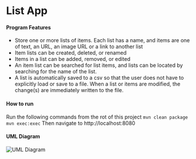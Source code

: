 # List App
#### Program Features
- Store one or more lists of items. Each list has a name, and items are one of text, an URL, an image URL or a link to another list
- Item lists can be created, deleted, or renamed
- Items in a list can be added, removed, or edited
- An item list can be searched for list items, and lists can be located by searching for
the name of the list.
- A list is automatically saved to a csv so that the user does not have to explicitly load
or save to a file. When a list or items are modified, the change(s) are immediately written to the file.

#### How to run
Run the following commands from the rot of this project
`mvn clean package`
`mvn exec:exec`
Then navigate to
http://localhost:8080

#### UML Diagram
![UML Diagram](https://user-images.githubusercontent.com/10476170/142769685-7867be06-9e7b-436d-a34f-1a44309d0902.png)
